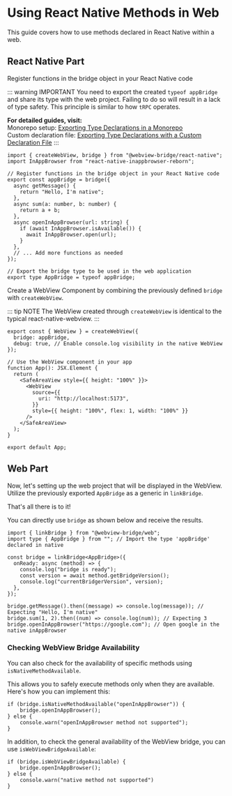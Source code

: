 # Using React Native Methods in Web

This guide covers how to use methods declared in React Native within a web.

## React Native Part

Register functions in the bridge object in your React Native code

::: warning IMPORTANT
You need to export the created `typeof appBridge` and share its type with the web project. Failing to do so will result in a lack of type safety. This principle is similar to how `tRPC` operates.

**For detailed guides, visit:**   
Monorepo setup: [Exporting Type Declarations in a Monorepo](https://gronxb.github.io/webview-bridge/exporting-type-declarations/monorepo.html)  
Custom declaration file: [Exporting Type Declarations with a Custom Declaration File](https://gronxb.github.io/webview-bridge/exporting-type-declarations/custom-declaration-file.html)
:::


```tsx
import { createWebView, bridge } from "@webview-bridge/react-native";
import InAppBrowser from "react-native-inappbrowser-reborn";

// Register functions in the bridge object in your React Native code
export const appBridge = bridge({
  async getMessage() {
    return "Hello, I'm native";
  },
  async sum(a: number, b: number) {
    return a + b;
  },
  async openInAppBrowser(url: string) {
    if (await InAppBrowser.isAvailable()) {
      await InAppBrowser.open(url);
    }
  },
  // ... Add more functions as needed
});

// Export the bridge type to be used in the web application
export type AppBridge = typeof appBridge;
```

Create a WebView Component by combining the previously defined `bridge` with `createWebView`.

::: tip NOTE
The WebView created through `createWebView` is identical to the typical react-native-webview.
:::

```tsx
export const { WebView } = createWebView({
  bridge: appBridge,
  debug: true, // Enable console.log visibility in the native WebView
});

// Use the WebView component in your app
function App(): JSX.Element {
  return (
    <SafeAreaView style={{ height: "100%" }}>
      <WebView
        source={{
          uri: "http://localhost:5173",
        }}
        style={{ height: "100%", flex: 1, width: "100%" }}
      />
    </SafeAreaView>
  );
}

export default App;
```

## Web Part

Now, let's setting up the web project that will be displayed in the WebView.
Utilize the previously exported `AppBridge` as a generic in `linkBridge`.

That's all there is to it!

You can directly use `bridge` as shown below and receive the results.

```tsx
import { linkBridge } from "@webview-bridge/web";
import type { AppBridge } from ""; // Import the type 'appBridge' declared in native

const bridge = linkBridge<AppBridge>({
  onReady: async (method) => {
    console.log("bridge is ready");
    const version = await method.getBridgeVersion();
    console.log("currentBridgerVersion", version);
  },
});

bridge.getMessage().then((message) => console.log(message)); // Expecting "Hello, I'm native"
bridge.sum(1, 2).then((num) => console.log(num)); // Expecting 3
bridge.openInAppBrowser("https://google.com"); // Open google in the native inAppBrowser
```

### Checking WebView Bridge Availability

You can also check for the availability of specific methods using `isNativeMethodAvailable`.

This allows you to safely execute methods only when they are available. Here's how you can implement this:

```tsx
if (bridge.isNativeMethodAvailable("openInAppBrowser")) {
    bridge.openInAppBrowser();
} else {
    console.warn("openInAppBrowser method not supported");
}
```

In addition, to check the general availability of the WebView bridge, you can use `isWebViewBridgeAvailable`:

```tsx
if (bridge.isWebViewBridgeAvailable) {
    bridge.openInAppBrowser();
} else {
    console.warn("native method not supported")
}
```


